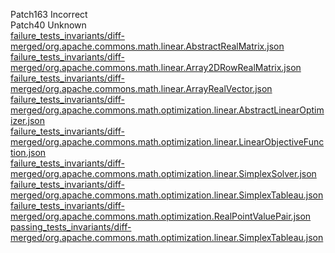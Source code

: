 Patch163 Incorrect  
Patch40 Unknown  
[failure_tests_invariants/diff-merged/org.apache.commons.math.linear.AbstractRealMatrix.json](https://boyang9602.github.io/?datasource=https://raw.githubusercontent.com/boyang9602/tmp/master/Math/42/failure_tests_invariants/diff-merged/org.apache.commons.math.linear.AbstractRealMatrix.json)  
[failure_tests_invariants/diff-merged/org.apache.commons.math.linear.Array2DRowRealMatrix.json](https://boyang9602.github.io/?datasource=https://raw.githubusercontent.com/boyang9602/tmp/master/Math/42/failure_tests_invariants/diff-merged/org.apache.commons.math.linear.Array2DRowRealMatrix.json)  
[failure_tests_invariants/diff-merged/org.apache.commons.math.linear.ArrayRealVector.json](https://boyang9602.github.io/?datasource=https://raw.githubusercontent.com/boyang9602/tmp/master/Math/42/failure_tests_invariants/diff-merged/org.apache.commons.math.linear.ArrayRealVector.json)  
[failure_tests_invariants/diff-merged/org.apache.commons.math.optimization.linear.AbstractLinearOptimizer.json](https://boyang9602.github.io/?datasource=https://raw.githubusercontent.com/boyang9602/tmp/master/Math/42/failure_tests_invariants/diff-merged/org.apache.commons.math.optimization.linear.AbstractLinearOptimizer.json)  
[failure_tests_invariants/diff-merged/org.apache.commons.math.optimization.linear.LinearObjectiveFunction.json](https://boyang9602.github.io/?datasource=https://raw.githubusercontent.com/boyang9602/tmp/master/Math/42/failure_tests_invariants/diff-merged/org.apache.commons.math.optimization.linear.LinearObjectiveFunction.json)  
[failure_tests_invariants/diff-merged/org.apache.commons.math.optimization.linear.SimplexSolver.json](https://boyang9602.github.io/?datasource=https://raw.githubusercontent.com/boyang9602/tmp/master/Math/42/failure_tests_invariants/diff-merged/org.apache.commons.math.optimization.linear.SimplexSolver.json)  
[failure_tests_invariants/diff-merged/org.apache.commons.math.optimization.linear.SimplexTableau.json](https://boyang9602.github.io/?datasource=https://raw.githubusercontent.com/boyang9602/tmp/master/Math/42/failure_tests_invariants/diff-merged/org.apache.commons.math.optimization.linear.SimplexTableau.json)  
[failure_tests_invariants/diff-merged/org.apache.commons.math.optimization.RealPointValuePair.json](https://boyang9602.github.io/?datasource=https://raw.githubusercontent.com/boyang9602/tmp/master/Math/42/failure_tests_invariants/diff-merged/org.apache.commons.math.optimization.RealPointValuePair.json)  
[passing_tests_invariants/diff-merged/org.apache.commons.math.optimization.linear.SimplexTableau.json](https://boyang9602.github.io/?datasource=https://raw.githubusercontent.com/boyang9602/tmp/master/Math/42/passing_tests_invariants/diff-merged/org.apache.commons.math.optimization.linear.SimplexTableau.json)  
